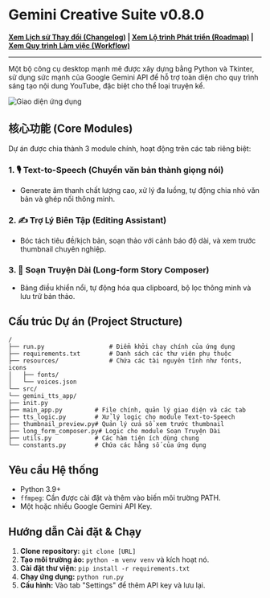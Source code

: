 # Gemini Creative Suite v0.8.0

**[Xem Lịch sử Thay đổi (Changelog)](CHANGELOG.md) | [Xem Lộ trình Phát triển (Roadmap)](ROADMAP.md) | [Xem Quy trình Làm việc (Workflow)](WORKFLOW.md)**

---

Một bộ công cụ desktop mạnh mẽ được xây dựng bằng Python và Tkinter, sử dụng sức mạnh của Google Gemini API để hỗ trợ toàn diện cho quy trình sáng tạo nội dung YouTube, đặc biệt cho thể loại truyện kể.

![Giao diện ứng dụng](https://i.imgur.com/image_5edff8.png)

## 核心功能 (Core Modules)

Dự án được chia thành 3 module chính, hoạt động trên các tab riêng biệt:

### 1. 🎙️ **Text-to-Speech (Chuyển văn bản thành giọng nói)**
- Generate âm thanh chất lượng cao, xử lý đa luồng, tự động chia nhỏ văn bản và ghép nối thông minh.

### 2. ✍️ **Trợ Lý Biên Tập (Editing Assistant)**
- Bóc tách tiêu đề/kịch bản, soạn thảo với cảnh báo độ dài, và xem trước thumbnail chuyên nghiệp.

### 3. 📖 **Soạn Truyện Dài (Long-form Story Composer)**
- Bảng điều khiển nổi, tự động hóa qua clipboard, bộ lọc thông minh và lưu trữ bản thảo.

## Cấu trúc Dự án (Project Structure)
```
/
├── run.py                  # Điểm khởi chạy chính của ứng dụng
├── requirements.txt        # Danh sách các thư viện phụ thuộc
├── resources/              # Chứa các tài nguyên tĩnh như fonts, icons
│   ├── fonts/
│   └── voices.json
└── src/
└── gemini_tts_app/
├── init.py
├── main_app.py         # File chính, quản lý giao diện và các tab
├── tts_logic.py        # Xử lý logic cho module Text-to-Speech
├── thumbnail_preview.py# Quản lý cửa sổ xem trước thumbnail
├── long_form_composer.py# Logic cho module Soạn Truyện Dài
├── utils.py            # Các hàm tiện ích dùng chung
└── constants.py        # Chứa các hằng số của ứng dụng
```

## Yêu cầu Hệ thống
* Python 3.9+
* `ffmpeg`: Cần được cài đặt và thêm vào biến môi trường PATH.
* Một hoặc nhiều Google Gemini API Key.

## Hướng dẫn Cài đặt & Chạy
1.  **Clone repository:** `git clone [URL]`
2.  **Tạo môi trường ảo:** `python -m venv venv` và kích hoạt nó.
3.  **Cài đặt thư viện:** `pip install -r requirements.txt`
4.  **Chạy ứng dụng:** `python run.py`
5.  **Cấu hình:** Vào tab "Settings" để thêm API key và lưu lại.

